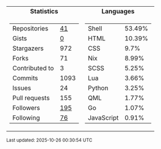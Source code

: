 
<table>
  <tr align="center">
    <td><b>Statistics</b></td>
    <td><b>Languages</b></td>
  </tr>
  <tr valign="top">
    <td>
      <table>
        <tr><td>Repositories</td><td><a href="https://github.com/Ruixi-rebirth?tab=repositories">41</a></td></tr>
        <tr><td>Gists</td><td><a href="https://gist.github.com/Ruixi-rebirth">0</a></td></tr>
        <tr><td>Stargazers</td><td>972</td></tr>
        <tr><td>Forks</td><td>71</td></tr>
        <tr><td>Contributed to</td><td>3</td></tr>
        <tr><td>Commits</td><td>1093</td></tr>
        <tr><td>Issues</td><td>24</td></tr>
        <tr><td>Pull requests</td><td>155</td></tr>
        <tr><td>Followers</td><td><a href="https://github.com/Ruixi-rebirth?tab=followers">195</a></td></tr>
        <tr><td>Following</td><td><a href="https://github.com/Ruixi-rebirth?tab=following">76</a></td></tr>
      </table>
    </td>
    <td>
      <table>
        <tr><td>Shell</td><td>53.49%</td></tr>
<tr><td>HTML</td><td>10.39%</td></tr>
<tr><td>CSS</td><td>9.7%</td></tr>
<tr><td>Nix</td><td>8.99%</td></tr>
<tr><td>SCSS</td><td>5.25%</td></tr>
<tr><td>Lua</td><td>3.66%</td></tr>
<tr><td>Python</td><td>3.25%</td></tr>
<tr><td>QML</td><td>1.77%</td></tr>
<tr><td>Go</td><td>1.07%</td></tr>
<tr><td>JavaScript</td><td>0.91%</td></tr>
      </table>
    </td>
  </tr>
</table>

<sub>Last updated: 2025-10-26 00:30:54 UTC</sub>
